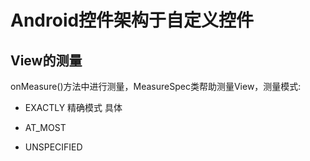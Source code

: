 # Android控件架构于自定义控件

## View的测量

onMeasure()方法中进行测量，MeasureSpec类帮助测量View，测量模式:

- EXACTLY 精确模式 具体

- AT_MOST

- UNSPECIFIED

